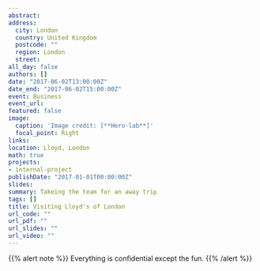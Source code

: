 ```yaml
---
abstract:
address:
  city: London
  country: United Kingdom
  postcode: ""
  region: London
  street:
all_day: false
authors: []
date: "2017-06-02T13:00:00Z"
date_end: "2017-06-02T15:00:00Z"
event: Business
event_url:
featured: false
image:
  caption: 'Image credit: [**Hero-lab**]'
  focal_point: Right
links:
location: Lloyd, London
math: true
projects:
- internal-project
publishDate: "2017-01-01T00:00:00Z"
slides:
summary: Takeing the team for an away trip
tags: []
title: Visiting Lloyd's of London
url_code: ""
url_pdf: ""
url_slides: ""
url_video: ""
---
```


{{% alert note %}}
Everything is confidential except the fun.
{{% /alert %}}
